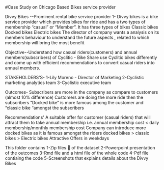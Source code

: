 #Case Study on Chicago Based Bikes service provider

Divvy Bikes --Prominent rental bike service provider 
1- Divvy bikes is a bike service provider  which provides bikes for ride and has a two types of membership “casual” or “Member”.
It has three types of bikes
Classic bikes
Docked bikes 
Electric bikes
The director of company wants a analysis on its members behaviour to understand the future aspects , related to which membership will bring the most benefit 

Objective--Understand how casual riders(customers) and annual members(subscribers) of Cyclitic - Bike Share use Cyclitic bikes differently and come up with efficient recommendations to convert casual riders into annual members.

STAKEHOLDERS’S-
1-Lily Moreno - Director of Marketing
2-Cyclistic marketing analytics team 
3-Cyclistic executive team

Outcomes-
Subscribers are more in the company as compare to customers (almost 10% difference)
Customers are doing the more ride then the subscribers 
“Docked bike” is more famous among the customer  and “classic bike “amongst the subscribers 

Recommendations' 
 A suitable offer for customer (casual riders) that will attract them to take annual membership i.e.
	 annual membership cost  < daily membership/monthly membership cost 
Company can introduce more docked bikes as it is famous amongst the riders
	docked bikes > classic bikes > Electric bikes 
 Attractive Offers in weekdays 


This folder contains 
1-Zip files 📂 of the dataset
2-Powerpoint presentation of the outcomes 
3-Rmd file and a html file of the whole code
4-Pdf file contiaing the code
5-Screenshots that explains details about the Divvy Bikes
